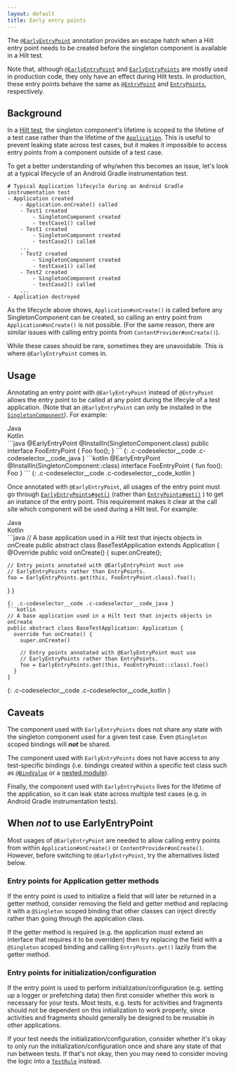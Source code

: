 ```yaml
---
layout: default
title: Early entry points
---
```


The
[`@EarlyEntryPoint`](https://dagger.dev/api/latest/dagger/hilt/android/EarlyEntryPoint.html)
annotation provides an escape hatch when a Hilt entry point needs to be created
before the singleton component is available in a Hilt test.

Note that, although
[`@EarlyEntryPoint`](https://dagger.dev/api/latest/dagger/hilt/android/EarlyEntryPoint.html)
and
[`EarlyEntryPoints`](https://dagger.dev/api/latest/dagger/hilt/android/EarlyEntryPoints.html)
are mostly used in production code, they only have an effect during Hilt tests.
In production, these entry points behave the same as
[`@EntryPoint`](https://dagger.dev/api/latest/dagger/hilt/EntryPoint.html)
and
[`EntryPoints`](https://dagger.dev/api/latest/dagger/hilt/EntryPoints.html),
respectively.

## Background

In a
[Hilt test](https://dagger.dev/api/latest/dagger/hilt/android/testing/HiltAndroidTest.html),
the singleton component's lifetime is scoped to the lifetime of a test case
rather than the lifetime of the
[`Application`](https://developer.android.com/reference/android/app/Application.html).
This is useful to prevent leaking state across test cases, but it makes it
impossible to access entry points from a component outside of a test case.

To get a better understanding of why/when this becomes an issue, let's look at a
typical lifecycle of an Android Gradle instrumentation test.

```
# Typical Application lifecycle during an Android Gradle instrumentation test
- Application created
    - Application.onCreate() called
    - Test1 created
        - SingletonComponent created
        - testCase1() called
    - Test1 created
        - SingletonComponent created
        - testCase2() called
    ...
    - Test2 created
        - SingletonComponent created
        - testCase1() called
    - Test2 created
        - SingletonComponent created
        - testCase2() called
    ...
- Application destroyed
```

As the lifecycle above shows, `Application#onCreate()` is called before any
SingletonComponent can be created, so calling an entry point from
`Application#onCreate()` is not possible. (For the same reason, there are
similar issues with calling entry points from `ContentProvider#onCreate()`).

While these cases should be rare, sometimes they are unavoidable. This is where
`@EarlyEntryPoint` comes in.

## Usage

Annotating an entry point with `@EarlyEntryPoint` instead of `@EntryPoint`
allows the entry point to be called at any point during the lifecyle of a test
application. (Note that an `@EarlyEntryPoint` can only be installed in the
[`SingletonComponent`](https://dagger.dev/api/latest/dagger/hilt/components/SingletonComponent.html)).
For example:

<div class="c-codeselector__button c-codeselector__button_java">Java</div>
<div class="c-codeselector__button c-codeselector__button_kotlin">Kotlin</div>
```java
@EarlyEntryPoint
@InstallIn(SingletonComponent.class)
public interface FooEntryPoint {
  Foo foo();
}
```
{: .c-codeselector__code .c-codeselector__code_java }
```kotlin
@EarlyEntryPoint
@InstallIn(SingletonComponent::class)
interface FooEntryPoint {
  fun foo(): Foo
}
```
{: .c-codeselector__code .c-codeselector__code_kotlin }

Once annotated with `@EarlyEntryPoint`, all usages of the entry point must
go through
[`EarlyEntryPoints#get()`](https://dagger.dev/api/latest/dagger/hilt/android/EarlyEntryPoint.html)
(rather than
[`EntryPoints#get()`](https://dagger.dev/api/latest/dagger/hilt/EntryPoints.html)
) to
get an instance of the entry point. This requirement makes it clear at the call
site which component will be used during a Hilt test. For example:

<div class="c-codeselector__button c-codeselector__button_java">Java</div>
<div class="c-codeselector__button c-codeselector__button_kotlin">Kotlin</div>
```java
// A base application used in a Hilt test that injects objects in onCreate
public abstract class BaseTestApplication extends Application {
  @Override
  public void onCreate() {
    super.onCreate();

    // Entry points annotated with @EarlyEntryPoint must use
    // EarlyEntryPoints rather than EntryPoints.
    foo = EarlyEntryPoints.get(this, FooEntryPoint.class).foo();
  }
}
```
{: .c-codeselector__code .c-codeselector__code_java }
```kotlin
// A base application used in a Hilt test that injects objects in onCreate
public abstract class BaseTestApplication: Application {
  override fun onCreate() {
    super.onCreate()

    // Entry points annotated with @EarlyEntryPoint must use
    // EarlyEntryPoints rather than EntryPoints.
    foo = EarlyEntryPoints.get(this, FooEntryPoint::class).foo()
  }
}
```
{: .c-codeselector__code .c-codeselector__code_kotlin }

## Caveats

The component used with `EarlyEntryPoints` does not share any state with the
singleton component used for a given test case. Even `@Singleton` scoped
bindings will ***not*** be shared.

The component used with `EarlyEntryPoints` does not have access to any
test-specific bindings (i.e. bindings created within a specific test class such
as [`@BindValue`](testing.md#bind-value) or a
[nested module](testing.md#nested-modules)).

Finally, the component used with `EarlyEntryPoints` lives for the lifetime of
the application, so it can leak state across multiple test cases (e.g. in
Android Gradle instrumentation tests).

## When ***not*** to use EarlyEntryPoint

Most usages of `@EarlyEntryPoint` are needed to allow calling entry points from
within `Application#onCreate()` or `ContentProvider#onCreate()`. However, before
switching to `@EarlyEntryPoint`, try the alternatives listed below.

### Entry points for Application getter methods

If the entry point is used to initialize a field that will later be returned in
a getter method, consider removing the field and getter method and replacing it
with a `@Singleton` scoped binding that other classes can inject directly rather
than going through the application class.

If the getter method is required (e.g. the application must extend an interface
that requires it to be overriden) then try replacing the field with a
`@Singleton` scoped binding and calling `EntryPoints.get()` lazily from the
getter method.

### Entry points for initialization/configuration

If the entry point is used to perform initialization/configuration (e.g. setting
up a logger or prefetching data) then first consider whether this work is
necessary for your tests. Most tests, e.g. tests for activities and fragments
should not be dependent on this initialization to work properly, since
activities and fragments should generally be designed to be reusable in other
applications.

If your test needs the initialization/configuration, consider whether it's okay
to only run the initialization/configuration once and share any state of that
run between tests. If that's not okay, then you may need to consider moving the
logic into a
[`TestRule`](https://junit.org/junit4/javadoc/4.12/index.html?org/junit/rules/TestRule.html)
instead.
